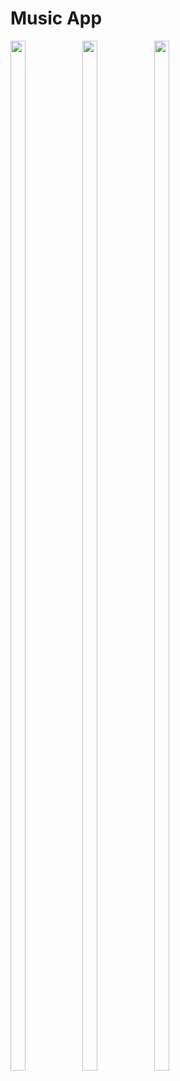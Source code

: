 
# Music App

<img src="https://github.com/user-attachments/assets/7136e86f-855a-4c56-9aa3-916911a8e035" height=65% width=22%>
<img src="https://github.com/user-attachments/assets/25d5cb93-7839-4f9a-811a-e9290b5800ea" height=65% width=22%>
<img src="https://github.com/user-attachments/assets/5e15656a-c05a-449f-a54b-6c9cc890aef6" height=65% width=22%>
